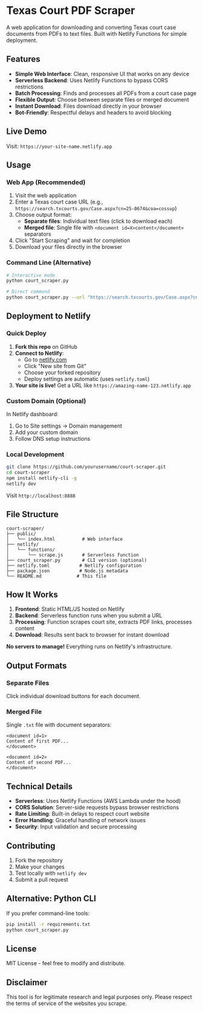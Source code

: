 # Texas Court PDF Scraper

A web application for downloading and converting Texas court case documents from PDFs to text files. Built with Netlify Functions for simple deployment.

## Features

- **Simple Web Interface**: Clean, responsive UI that works on any device
- **Serverless Backend**: Uses Netlify Functions to bypass CORS restrictions
- **Batch Processing**: Finds and processes all PDFs from a court case page
- **Flexible Output**: Choose between separate files or merged document
- **Instant Download**: Files download directly in your browser
- **Bot-Friendly**: Respectful delays and headers to avoid blocking

## Live Demo

Visit: `https://your-site-name.netlify.app`

## Usage

### Web App (Recommended)

1. Visit the web application
2. Enter a Texas court case URL (e.g., `https://search.txcourts.gov/Case.aspx?cn=25-0674&coa=cossup`)
3. Choose output format:
   - **Separate files**: Individual text files (click to download each)
   - **Merged file**: Single file with `<document id=X>content</document>` separators
4. Click "Start Scraping" and wait for completion
5. Download your files directly in the browser

### Command Line (Alternative)

```bash
# Interactive mode
python court_scraper.py

# Direct command
python court_scraper.py --url "https://search.txcourts.gov/Case.aspx?cn=25-0674&coa=cossup" --merged
```

## Deployment to Netlify

### Quick Deploy

1. **Fork this repo** on GitHub
2. **Connect to Netlify**:
   - Go to [netlify.com](https://netlify.com)
   - Click "New site from Git"
   - Choose your forked repository
   - Deploy settings are automatic (uses `netlify.toml`)
3. **Your site is live!** Get a URL like `https://amazing-name-123.netlify.app`

### Custom Domain (Optional)

In Netlify dashboard:
1. Go to Site settings → Domain management
2. Add your custom domain
3. Follow DNS setup instructions

### Local Development

```bash
git clone https://github.com/yourusername/court-scraper.git
cd court-scraper
npm install netlify-cli -g
netlify dev
```

Visit `http://localhost:8888`

## File Structure

```
court-scraper/
├── public/
│   └── index.html          # Web interface
├── netlify/
│   └── functions/
│       └── scrape.js       # Serverless function
├── court_scraper.py        # CLI version (optional)
├── netlify.toml           # Netlify configuration
├── package.json           # Node.js metadata
└── README.md             # This file
```

## How It Works

1. **Frontend**: Static HTML/JS hosted on Netlify
2. **Backend**: Serverless function runs when you submit a URL
3. **Processing**: Function scrapes court site, extracts PDF links, processes content
4. **Download**: Results sent back to browser for instant download

**No servers to manage!** Everything runs on Netlify's infrastructure.

## Output Formats

### Separate Files
Click individual download buttons for each document.

### Merged File
Single `.txt` file with document separators:
```
<document id=1>
Content of first PDF...
</document>

<document id=2>
Content of second PDF...
</document>
```

## Technical Details

- **Serverless**: Uses Netlify Functions (AWS Lambda under the hood)
- **CORS Solution**: Server-side requests bypass browser restrictions
- **Rate Limiting**: Built-in delays to respect court website
- **Error Handling**: Graceful handling of network issues
- **Security**: Input validation and secure processing

## Contributing

1. Fork the repository
2. Make your changes
3. Test locally with `netlify dev`
4. Submit a pull request

## Alternative: Python CLI

If you prefer command-line tools:

```bash
pip install -r requirements.txt
python court_scraper.py
```

## License

MIT License - feel free to modify and distribute.

## Disclaimer

This tool is for legitimate research and legal purposes only. Please respect the terms of service of the websites you scrape.